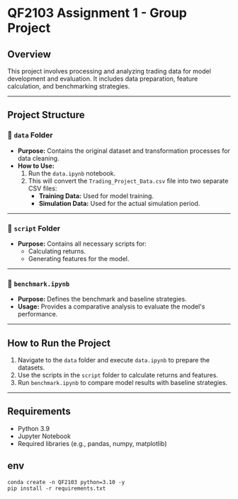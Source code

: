 # QF2103 Assignment 1 - Group Project

## Overview
This project involves processing and analyzing trading data for model development and evaluation. It includes data preparation, feature calculation, and benchmarking strategies.

---

## Project Structure

### 📁 `data` Folder
- **Purpose:** Contains the original dataset and transformation processes for data cleaning.
- **How to Use:**  
  1. Run the `data.ipynb` notebook.  
  2. This will convert the `Trading_Project_Data.csv` file into two separate CSV files:  
     - **Training Data:** Used for model training.  
     - **Simulation Data:** Used for the actual simulation period.  

---

### 📁 `script` Folder
- **Purpose:** Contains all necessary scripts for:
  - Calculating returns.
  - Generating features for the model.

---

### 📄 `benchmark.ipynb`
- **Purpose:** Defines the benchmark and baseline strategies.
- **Usage:** Provides a comparative analysis to evaluate the model's performance.

---

## How to Run the Project
1. Navigate to the `data` folder and execute `data.ipynb` to prepare the datasets.
2. Use the scripts in the `script` folder to calculate returns and features.
3. Run `benchmark.ipynb` to compare model results with baseline strategies.

---

## Requirements
- Python 3.9 
- Jupyter Notebook
- Required libraries (e.g., pandas, numpy, matplotlib)

## env

```
conda create -n QF2103 python=3.10 -y
pip install -r requirements.txt
```